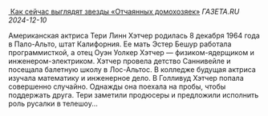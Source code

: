 <!--2024-12-10 21:00:09-->
<div class="yb">
  <div class="inlbl">
  <p class="table preview">
    <a class="trow nodecor" href="https://dzen.ru/a/Z1bHwkMsNB7mgpds">
      <img src="https://avatars.dzeninfra.ru/get-zen_doc/271828/pub_6756c7c2432c341ee682976c_6756c7c8432c341ee6829b90/smart_crop_344x194" alt="">
    </a>
    <a class="trow nodecor" href="https://dzen.ru/a/Z1bHwkMsNB7mgpds"><span class="inlbl">Как сейчас выглядят звезды «Отчаянных домохозяек»</span></a>
    <i class="trow smaller2"><span class="inlbl">ГАЗЕТА.RU</span></i>
    <i class="trow smaller3">2024-12-10</i>
  </p>
  </div>
  <div class="inlbl text smaller1">Американская актриса Тери Линн Хэтчер родилась 8 декабря 1964 года в Пало-Альто, штат Калифорния. Ее мать Эстер Бешур работала программисткой, а отец Оуэн Уолкер Хэтчер — физиком-ядерщиком и инженером-электриком. Хэтчер провела детство Саннивейле и посещала балетную школу в Лос-Альтос. В колледже будущая актриса изучала математику и инженерное дело. В Голливуд Хэтчер попала совершенно случайно. Однажды она поехала на пробы, чтобы поддержать друга. Тери заметили продюсеры и предложили исполнить роль русалки в телешоу...</div>
</div>
